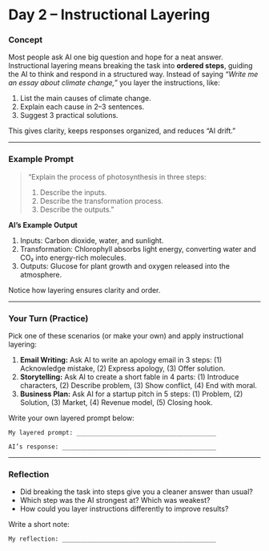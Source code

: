 

# **Day 2 – Instructional Layering**

### **Concept**

Most people ask AI one big question and hope for a neat answer. Instructional layering means breaking the task into **ordered steps**, guiding the AI to think and respond in a structured way. Instead of saying *“Write me an essay about climate change,”* you layer the instructions, like:

1. List the main causes of climate change.
2. Explain each cause in 2–3 sentences.
3. Suggest 3 practical solutions.

This gives clarity, keeps responses organized, and reduces “AI drift.”

---

### **Example Prompt**

> “Explain the process of photosynthesis in three steps:
>
> 1. Describe the inputs.
> 2. Describe the transformation process.
> 3. Describe the outputs.”

**AI’s Example Output**

1. Inputs: Carbon dioxide, water, and sunlight.
2. Transformation: Chlorophyll absorbs light energy, converting water and CO₂ into energy-rich molecules.
3. Outputs: Glucose for plant growth and oxygen released into the atmosphere.

Notice how layering ensures clarity and order.

---

### **Your Turn (Practice)**

Pick one of these scenarios (or make your own) and apply instructional layering:

1. **Email Writing:** Ask AI to write an apology email in 3 steps: (1) Acknowledge mistake, (2) Express apology, (3) Offer solution.
2. **Storytelling:** Ask AI to create a short fable in 4 parts: (1) Introduce characters, (2) Describe problem, (3) Show conflict, (4) End with moral.
3. **Business Plan:** Ask AI for a startup pitch in 5 steps: (1) Problem, (2) Solution, (3) Market, (4) Revenue model, (5) Closing hook.

Write your own layered prompt below:

```
My layered prompt: _______________________________________

AI’s response: ___________________________________________
```

---

### **Reflection**

* Did breaking the task into steps give you a cleaner answer than usual?
* Which step was the AI strongest at? Which was weakest?
* How could you layer instructions differently to improve results?

Write a short note:

```
My reflection: ___________________________________________
```

